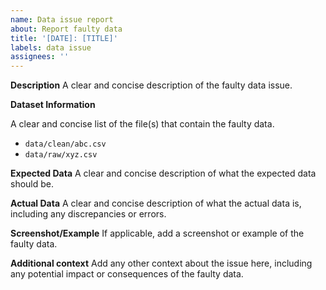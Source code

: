 ```yaml
---
name: Data issue report
about: Report faulty data
title: '[DATE]: [TITLE]'
labels: data issue
assignees: ''
---
```


**Description** A clear and concise description of the faulty data issue.

**Dataset Information**

A clear and concise list of the file(s) that contain the faulty data.

- `data/clean/abc.csv`
- `data/raw/xyz.csv`

**Expected Data** A clear and concise description of what the expected data should be.

**Actual Data** A clear and concise description of what the actual data is, including any discrepancies or errors.

**Screenshot/Example** If applicable, add a screenshot or example of the faulty data.

**Additional context** Add any other context about the issue here, including any potential impact or consequences of the faulty data.
